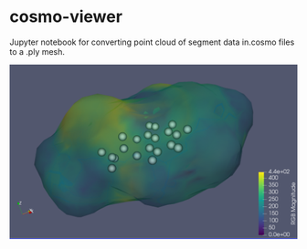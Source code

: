 # cosmo-viewer

Jupyter notebook for converting point cloud of segment data in.cosmo files to a .ply mesh.

![秋田犬](https://github.com/y-kusaka/cosmo-viewer/blob/images/cosmo-viewer-top.png)
